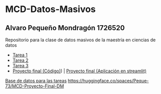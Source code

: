 # MCD-Datos-Masivos
## Alvaro Pequeño Mondragón 1726520
Repositorio para la clase de datos masivos de la maestría en ciencias de datos

- [Tarea 1](https://github.com/Peque-73/MCD-Datos-Masivos/blob/main/Tareas/Tarea%201%20MCD-DM.ipynb)
- [Tarea 2](https://github.com/Peque-73/MCD-Datos-Masivos/blob/main/Tareas/Tarea%202%20MCD-DM.ipynb)
- [Tarea 3](https://github.com/Peque-73/MCD-Datos-Masivos/blob/main/Tareas/Tarea%203%20MCD-DM.ipynb)
- [Proyecto final (Código)](https://github.com/Peque-73/MCD-Datos-Masivos/blob/main/Tareas/Proyecto_final_DM.ipynb)) | [Proyecto final (Aplicación en streamlit)](https://huggingface.co/spaces/Peque-73/MCD-Proyecto-Final-DM) 

[Base de datos para las tareas](https://www.kaggle.com/datasets/secareanualin/football-events)
https://huggingface.co/spaces/Peque-73/MCD-Proyecto-Final-DM
